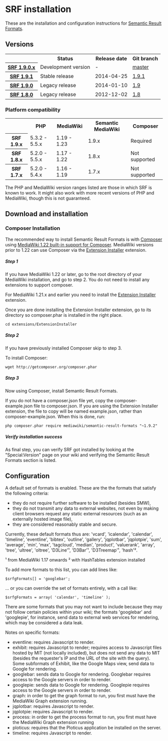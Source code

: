 # SRF installation

These are the installation and configuration instructions for [Semantic Result Formats](README.md).

## Versions

<table>
	<tr>
		<th></th>
		<th>Status</th>
		<th>Release date</th>
		<th>Git branch</th>
	</tr>
	<tr>
		<th><a href="https://github.com/SemanticMediaWiki/SemanticResultFormats/blob/master/docs/RELEASE-NOTES.md">SRF 1.9.0.x</a></th>
		<td>Development version</td>
		<td>-</td>
		<td><a href="https://github.com/SemanticMediaWiki/SemanticResultFormats/tree/master">master</a></td>
	</tr>
	<tr>
		<th><a href="https://github.com/SemanticMediaWiki/SemanticResultFormats/blob/master/docs/RELEASE-NOTES.md">SRF 1.9.1</a></th>
		<td>Stable release</td>
		<td>2014-04-25</td>
		<td><a href="https://github.com/SemanticMediaWiki/SemanticResultFormats/tree/1.9">1.9.1</a></td>
	</tr>
	<tr>
		<th><a href="https://github.com/SemanticMediaWiki/SemanticResultFormats/blob/master/docs/RELEASE-NOTES.md">SRF 1.9.0</a></th>
		<td>Legacy release</td>
		<td>2014-01-10</td>
		<td><a href="https://github.com/SemanticMediaWiki/SemanticResultFormats/tree/1.9">1.9</a></td>
	</tr>
	<tr>
		<th><a href="https://github.com/SemanticMediaWiki/SemanticResultFormats/blob/master/docs/RELEASE-NOTES.md">SRF 1.8.0</a></th>
		<td>Legacy release</td>
		<td>2012-12-02</td>
		<td><a href="https://github.com/SemanticMediaWiki/SemanticResultFormats/tree/1.8">1.8</a></td>
	</tr>
</table>

### Platform compatibility

<table>
	<tr>
		<th></th>
		<th>PHP</th>
		<th>MediaWiki</th>
		<th>Semantic MediaWiki</th>
		<th>Composer</th>
	</tr>
	<tr>
		<th>SRF 1.9.x</th>
		<td>5.3.2 - 5.5.x</td>
		<td>1.19 - 1.23</td>
		<td>1.9.x</td>
		<td>Required</td>
	</tr>
	<tr>
		<th>SRF 1.8.x</th>
		<td>5.2.0 - 5.5.x</td>
		<td>1.17 - 1.22</td>
		<td>1.8.x</td>
		<td>Not supported</td>
	</tr>
	<tr>
		<th>SRF 1.7.x</th>
		<td>5.2.0 - 5.4.x</td>
		<td>1.16 - 1.19</td>
		<td>1.7.x</td>
		<td>Not supported</td>
	</tr>
</table>

The PHP and MediaWiki version ranges listed are those in which SRF is known to work. It might also
work with more recent versions of PHP and MediaWiki, though this is not guaranteed.

## Download and installation

### Composer Installation

The recommended way to install Semantic Result Formats is with [Composer](http://getcomposer.org) using
[MediaWiki 1.22 built-in support for Composer](https://www.mediawiki.org/wiki/Composer). MediaWiki
versions prior to 1.22 can use Composer via the
[Extension Installer](https://github.com/JeroenDeDauw/ExtensionInstaller/blob/master/README.md)
extension.

##### Step 1

If you have MediaWiki 1.22 or later, go to the root directory of your MediaWiki installation,
and go to step 2. You do not need to install any extensions to support composer.

For MediaWiki 1.21.x and earlier you need to install the
[Extension Installer](https://github.com/JeroenDeDauw/ExtensionInstaller/blob/master/README.md) extension.

Once you are done installing the Extension Installer extension, go to its directory so composer.phar
is installed in the right place.

    cd extensions/ExtensionInstaller

##### Step 2

If you have previously installed Composer skip to step 3.

To install Composer:

    wget http://getcomposer.org/composer.phar

##### Step 3
    
Now using Composer, install Semantic Result Formats.

If you do not have a composer.json file yet, copy the composer-example.json file to composer.json.
If you are using the Extension Installer extension, the file to copy will be named example.json,
rather than composer-example.json. When this is done, run:
    
    php composer.phar require mediawiki/semantic-result-formats "~1.9.2"

##### Verify installation success

As final step, you can verify SRF got installed by looking at the "Special:Version" page on your wiki and verifying the
Semantic Result Formats section is listed.

## Configuration

A default set of formats is enabled. These are the
the formats that satisfy the following criteria:

* they do not require further software to be installed (besides SMW),
* they do not transmit any data to external websites, not even by making client
  browsers request any static external resources (such as an externally hosted
  image file),
* they are considered reasonably stable and secure.

Currently, these default formats thus are:
'vcard', 'icalendar', 'calendar', 'timeline', 'eventline', 'bibtex', 'outline',
'gallery', 'jqplotbar', 'jqplotpie', 'sum', 'average', 'min', 'max', 'tagcloud',
'median', 'product', 'valuerank', 'array', 'tree', 'ultree', 'oltree',
'D3Line'¹, 'D3Bar'¹, 'D3Treemap'¹, 'hash'².

¹ from MediaWiki 1.17 onwards
² with HashTables extension installed

To add more formats to this list, you can add lines like:

    $srfgFormats[] = 'googlebar';

... or you can override the set of formats entirely, with a call like:

    $srfgFormats = array( 'calendar', 'timeline' );

There are some formats that you may not want to include because they may
not follow certain policies within your wiki; the formats 'googlebar' and
'googlepie', for instance, send data to external web services for rendering,
which may be considered a data leak.

Notes on specific formats:
* eventline: requires Javascript to render.
* exhibit: requires Javascript to render; requires access to Javascript files
  hosted by MIT (not locally included), but does not send any data to MIT
  (besides the requester's IP and the URL of the site with the query). Some
  subformats of Exhibit, like the Google Maps view, send data to Google for
  rendering.
* googlebar: sends data to Google for rendering.  Googlebar requires
  access to the Google servers in order to render.
* googlepie: sends data to Google for rendering.  Googlepie requires
  access to the Google servers in order to render.
* graph: in order to get the graph format to run, you first must have
  the MediaWiki Graph extension running.
* jqplotbar: requires Javascript to render.
* jqplotpie: requires Javascript to render.
* process: in order to get the process format to run, you first must
  have the MediaWiki Graph extension running
* ploticus: requires that the Ploticus application be installed on the
  server.
* timeline: requires Javascript to render.
